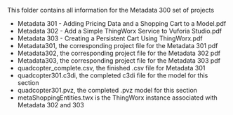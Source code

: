 This folder contains all information for the Metadata 300 set of projects 
* Metadata 301 - Adding Pricing Data and a Shopping Cart to a Model.pdf 
* Metadata 302 - Add a Simple ThingWorx Service to Vuforia Studio.pdf 
* Metadata 303 - Creating a Persistent Cart Using ThingWorx.pdf 
* Metadata301, the corresponding project file for the Metadata 301 pdf 
* Metadata302, the corresponding project file for the Metadata 302 pdf 
* Metadata303, the corresponding project file for the Metadata 303 pdf
* quadcopter_complete.csv, the finished .csv file for Metadata 301 
* quadcopter301.c3di, the completed c3di file for the model for this section 
* quadcopter301.pvz, the completed .pvz model for this section 
* metaShoppingEntities.twx is the ThingWorx instance associated with Metadata 302 and 303

